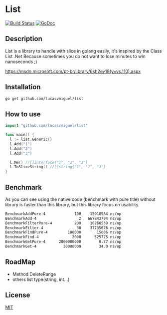 # List
[![Build Status](https://travis-ci.org/lucasvmiguel/list.svg?branch=master)](https://travis-ci.org/lucasvmiguel/list)
[![GoDoc](https://godoc.org/github.com/lucasvmiguel/list?status.svg)](https://godoc.org/github.com/lucasvmiguel/list)

## Description 

List is a library to handle with slice in golang easily, it's inspired by the Class List .Net
Because sometimes you do not want to lose minutes to win nanoseconds ;)

https://msdn.microsoft.com/pt-br/library/6sh2ey19(v=vs.110).aspx

## Installation

```bash
go get github.com/lucasvmiguel/list
```

## How to use

``` go
import "github.com/lucasvmiguel/list"

func main() {
  l := list.Generic{}
  l.Add("1")
  l.Add("2")
  l.Add("3")

  l.Me() //[]interface{"1", "2", "3"}
  l.ToSliceString() //[]string{"1", "2", "3"}
}
```

## Benchmark

As you can see using the native code (benchmark with pure title) without library is faster than this library, but this library focus on usability.

```bash
BenchmarkAddPure-4   	       100	  15910984 ns/op
BenchmarkAdd-4       	         2	 667843794 ns/op
BenchmarkFilterPure-4	       200	  10268539 ns/op
BenchmarkFilter-4    	        30	  37735676 ns/op
BenchmarkFindPure-4  	    100000	     15686 ns/op
BenchmarkFind-4      	      2000	    525775 ns/op
BenchmarkGetPure-4   	2000000000	      0.77 ns/op
BenchmarkGet-4       	  30000000	      34.0 ns/op
```


## RoadMap

* Method DeleteRange
* others list type(string, int...)

## License

  [MIT](LICENSE)
